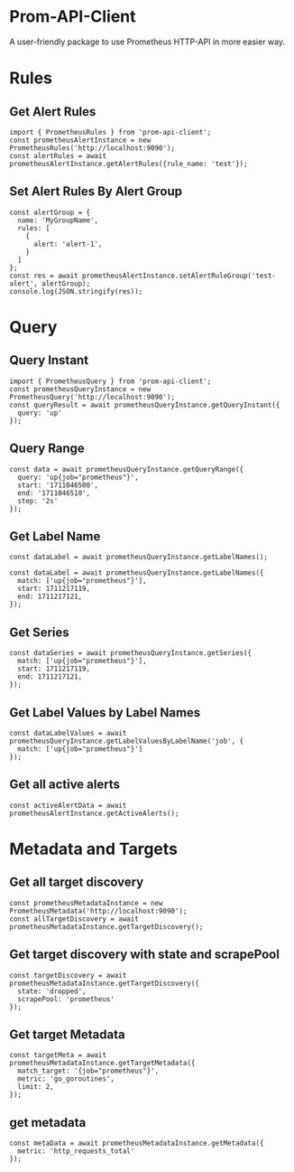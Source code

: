 # Prom-API-Client
A user-friendly package to use Prometheus HTTP-API in more easier way.

# Rules

## Get Alert Rules
```
import { PrometheusRules } from 'prom-api-client';
const prometheusAlertInstance = new PrometheusRules('http://localhost:9090');
const alertRules = await prometheusAlertInstance.getAlertRules({rule_name: 'test'});

```
## Set Alert Rules By Alert Group
```
const alertGroup = {
  name: 'MyGroupName',
  rules: [
    {
      alert: 'alert-1',
    }
  ]
};
const res = await prometheusAlertInstance.setAlertRuleGroup('test-alert', alertGroup);
console.log(JSON.stringify(res));
```

# Query

## Query Instant
```
import { PrometheusQuery } from 'prom-api-client';
const prometheusQueryInstance = new PrometheusQuery('http://localhost:9090');
const queryResult = await prometheusQueryInstance.getQueryInstant({
  query: 'up'
});

```

## Query Range
```
const data = await prometheusQueryInstance.getQueryRange({
  query: 'up{job="prometheus"}',
  start: '1711046500',
  end: '1711046510',
  step: '2s'
});

```

## Get Label Name
<!-- Get All Labels -->
```
const dataLabel = await prometheusQueryInstance.getLabelNames();
```

<!-- Get Label by using match , start and end -->
```
const dataLabel = await prometheusQueryInstance.getLabelNames({
  match: ['up{job="prometheus"}'],
  start: 1711217119,
  end: 1711217121,
});
```

## Get Series 
```
const dataSeries = await prometheusQueryInstance.getSeries({
  match: ['up{job="prometheus"}'],
  start: 1711217119,
  end: 1711217121,
});
```

## Get Label Values by Label Names
```
const dataLabelValues = await prometheusQueryInstance.getLabelValuesByLabelName('job', {
  match: ['up{job="prometheus"}']
});
```

## Get all active alerts
```
const activeAlertData = await prometheusAlertInstance.getActiveAlerts();
```

# Metadata and Targets

## Get all target discovery
```
const prometheusMetadataInstance = new PrometheusMetadata('http://localhost:9090');
const allTargetDiscovery = await prometheusMetadataInstance.getTargetDiscovery();
```

## Get target discovery with state and scrapePool
```
const targetDiscovery = await prometheusMetadataInstance.getTargetDiscovery({
  state: 'dropped',
  scrapePool: 'prometheus'
});
```

## Get target Metadata
```
const targetMeta = await prometheusMetadataInstance.getTargetMetadata({
  match_target: '{job="prometheus"}',
  metric: 'go_goroutines',
  limit: 2,
});
```

## get metadata
```
const metaData = await prometheusMetadataInstance.getMetadata({
  metric: 'http_requests_total'
});
```